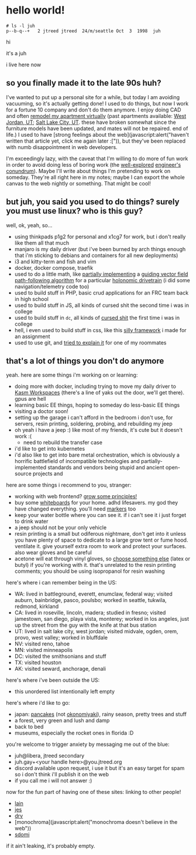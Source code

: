# hello world!

```
# ls -l juh
p--b-q--+   2 jtreed jtreed  24/m/seattle Oct  3  1998  juh
```
hi

it's a juh

i live here now

## so you finally made it to the late 90s huh?

I've wanted to put up a personal site for a while, but today I am avoiding vacuuming, so it's actually getting done! I used to do things, but now I work for a fortune 10 company and don't do them anymore. I enjoy doing CAD and often [remodel my apartment virtually](https://cad.onshape.com/documents/a32da81864fb3dced7ec7620/w/d3ce550bd492d192e2e8eb86/e/6da772219dbf235262aa5318?renderMode=0&uiState=63deb410b8881564bb6ac776) (past apartments available: [West Jordan, UT](https://cad.onshape.com/documents/43ed18864c0305f6b35d1683/w/39b7d1707e4e913047e672ae/e/6dd00693b0d179ea94225a9d?renderMode=0&uiState=63dee471ae8df61f88d1554c); [Salt Lake City, UT](https://cad.onshape.com/documents/c07a195d16f197590e843701/w/d9c1401df6eb9d5dbd8b163a/e/de4efed6f0e6eca29c039646?configuration=default&renderMode=0&uiState=63dee62f42505f2326554d89). these have broken somewhat since the furniture models have been updated, and mates will not be repaired. end of life.) I used to have [strong feelings about the web](javascript:alert("haven't written that article yet, click me again later :[")), but they've been replaced with numb disappointment in web developers.

I'm exceedingly lazy, with the caveat that I'm willing to do more of fun work in order to avoid doing less of boring work (the [well-explored](https://xkcd.com/1205/) [engineer's conundrum](https://xkcd.com/1319/)). Maybe I'll write about things I'm pretending to work on someday. They're all right here in my notes; maybe I can export the whole canvas to the web nightly or something. That might be cool!

## but juh, you said you used to do things? surely you must use linux? who is this guy?

well, ok, yeah, so...

- using thinkpads p1g2 for personal and x1cg7 for work, but i don't really like them all that much
- manjaro is my daily driver (but i've been burned by arch things enough that i'm sticking to debians and containers for all new deployments)
- i3 and kitty-term and fish and vim
- docker, docker compose, traefik
- used to do a little math, like [partially implementing](https://github.com/Team1323/2018PowerUp-VSC/tree/master/src/main/java/com/team1323/lib/math/vectors) a [guiding vector field path-following algorithm](https://arxiv.org/pdf/1610.04391.pdf) for a particular [holonomic drivetrain](files/OCILOW_Control.pdf) (i did some navigation/telemetry code too)
- used to build stuff in PHP, basic crud applications for an FRC team back in high school
- used to build stuff in JS, all kinds of cursed shit the second time i was in college
- used to build stuff in `dc`, all kinds of [cursed shit](https://github.com/josephreed2600/dc-lib-namespaces/blob/master/matrix.dc) the first time i was in college
- hell, i even used to build stuff in css, like this [silly framework](https://bonkstrap.jtreed.org/styles.html) i made for an assignment
- used to use git, and [tried to explain it](https://github.com/josephreed2600/git-cheatsheet/tree/master/reference) for one of my roommates

## that's a lot of things you don't do anymore

yeah. here are some things i'm working on or learning:

- doing more with docker, including trying to move my daily driver to [Kasm Workspaces](https://kasmweb.com/) (there's a line of yaks out the door, we'll get there). gpus are hell
- learning basic EE things, hoping to someday do less-basic EE things
- visiting a doctor soon!
- setting up the garage i can't afford in the bedroom i don't use, for servers, resin printing, soldering, probing, and rebuilding my jeep
- oh yeah i have a jeep :) like most of my friends, it's cute but it doesn't work :(
  - need to rebuild the transfer case
- i'd like to get into kubernetes
- i'd also like to get into bare metal orchestration, which is obviously a horrific battlefield of incompatible technologies and partially-implemented standards and vendors being stupid and ancient open-source projects and
 
here are some things i recommend to you, stranger:

- working with web frontend? [grow some principles!](https://jeffhuang.com/designed_to_last/)
- buy some [whiteboards](https://amazon.com/dp/B06VVBW9BQ) for your home. adhd lifesavers. my god they have changed everything. you'll need [markers](https://amazon.com/dp/B0006HXJFK) too
- keep your water bottle where you can see it. if i can't see it i just forget to drink water
- a jeep should not be your only vehicle
- resin printing is a small but odiferous nightmare, don't get into it unless you have plenty of space to dedicate to a large grow tent or fume hood. ventilate it. give yourself extra room to work and protect your surfaces. also wear gloves and be careful
- acetone will eat through vinyl gloves, so [choose something else](http://amo-csd.lbl.gov/downloads/Chemical%20Resistance%20of%20Gloves.pdf) (latex or butyl) if you're working with it. that's unrelated to the resin printing comments; you should be using isopropanol for resin washing

here's where i can remember being in the US:

- WA: lived in battleground, everett, enumclaw, federal way; visited auburn, bainbridge, pasco, poulsbo; worked in seattle, tukwila, redmond, kirkland
- CA: lived in roseville, lincoln, madera; studied in fresno; visited jamestown, san diego, playa vista, monterey; worked in los angeles, just up the street from the guy with the knife at that bus station
- UT: lived in salt lake city, west jordan; visited midvale, ogden, orem, provo, west valley; worked in bluffdale
- NV: visited reno, tahoe
- MN: visited minneapolis
- DC: visited the smithsonians and stuff
- TX: visited houston
- AK: visited seward, anchorage, denali

here's where i've been outside the US:

- this unordered list intentionally left empty

here's where i'd like to go:

- japan: [pancakes](https://google.com/search?q=japanese+pancakes&tbm=isch) (not [okonomiyaki](https://google.com/search?q=okonomiyaki&tbm=isch)), rainy season, pretty trees and stuff
- a forest, very green and lush and damp
- back to bed
- museums, especially the rocket ones in florida :D

you're welcome to trigger anxiety by messaging me out of the blue:

- juh@libera, jtreed secondary
- juh.gay+\<your handle here\>@you.jtreed.org
- discord available upon request, i use it but it's an easy target for spam so i don't think i'll publish it on the web
- if you call me i will not answer :)

now for the fun part of having one of these sites: linking to other people!

- [lain](https://hacktheinter.net)
- [jes](https://femtobit.org)
- [drv](https://drv.nu)
- [monochroma](javascript:alert("monochroma doesn't believe in the web"))
- [sdomi](https://sdomi.pl)

if it ain't leaking, it's probably empty.
